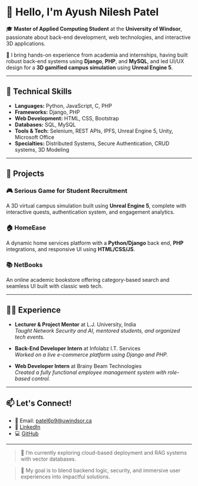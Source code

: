 # 👋 Hello, I'm Ayush Nilesh Patel

🎓 **Master of Applied Computing Student** at the **University of Windsor**, passionate about back-end development, web technologies, and interactive 3D applications.

💼 I bring hands-on experience from academia and internships, having built robust back-end systems using **Django**, **PHP**, and **MySQL**, and led UI/UX design for a **3D gamified campus simulation** using **Unreal Engine 5**.

---

## 🔧 Technical Skills

- **Languages:** Python, JavaScript, C, PHP  
- **Frameworks:** Django, PHP  
- **Web Development:** HTML, CSS, Bootstrap  
- **Databases:** SQL, MySQL  
- **Tools & Tech:** Selenium, REST APIs, IPFS, Unreal Engine 5, Unity, Microsoft Office  
- **Specialties:** Distributed Systems, Secure Authentication, CRUD systems, 3D Modeling

---

## 🚀 Projects

### 🎮 Serious Game for Student Recruitment
A 3D virtual campus simulation built using **Unreal Engine 5**, complete with interactive quests, authentication system, and engagement analytics.

### 🏠 HomeEase
A dynamic home services platform with a **Python/Django** back end, **PHP** integrations, and responsive UI using **HTML/CSS/JS**.

### 📚 NetBooks
An online academic bookstore offering category-based search and seamless UI built with classic web tech.

---

## 🧑‍🏫 Experience

- **Lecturer & Project Mentor** at L.J. University, India  
  *Taught Network Security and AI, mentored students, and organized tech events.*

- **Back-End Developer Intern** at Infolabz I.T. Services  
  *Worked on a live e-commerce platform using Django and PHP.*

- **Web Developer Intern** at Brainy Beam Technologies  
  *Created a fully functional employee management system with role-based control.*

---

## 📫 Let's Connect!

- 📧 Email: [patel6p9@uwindsor.ca](mailto:patel6p9@uwindsor.ca)  
- 🔗 [LinkedIn](https://www.linkedin.com/in/ayush-patel-656438225)  
- 💻 [GitHub](https://github.com/AyushPatell)

---

> 🌱 I’m currently exploring cloud-based deployment and RAG systems with vector databases.

> 🎯 My goal is to blend backend logic, security, and immersive user experiences into impactful solutions.

